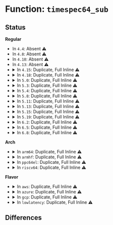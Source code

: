 # Function: <code>timespec64_sub</code>

## Status
<b>Regular</b>
<ul>
<li>
In <code>4.4</code>: Absent ⚠️
</li>
<li>
In <code>4.8</code>: Absent ⚠️
</li>
<li>
In <code>4.10</code>: Absent ⚠️
</li>
<li>
In <code>4.13</code>: Absent ⚠️
</li>
<li>
<details>
<summary>In <code>4.15</code>: Duplicate, Full Inline ⚠️</summary>

**Collision:** Static Duplication

**Inline:** Full

**Transformation:** False

**Instances:**

```
In kernel/time/timekeeping.c (ffffffff8110d4b0)
Location: include/linux/time64.h:76
Inline: True
Inline callers:
  - kernel/time/timekeeping.c:update_wall_time
  - kernel/time/timekeeping.c:update_wall_time
  - kernel/time/timekeeping.c:timekeeping_suspend
  - kernel/time/timekeeping.c:timekeeping_suspend
  - kernel/time/timekeeping.c:timekeeping_resume
  - kernel/time/timekeeping.c:timekeeping_inject_offset
  - kernel/time/timekeeping.c:do_settimeofday64
```
```
In fs/select.c (ffffffff8128b207)
Location: include/linux/time64.h:76
Inline: True
Inline callers:
  - fs/select.c:compat_poll_select_copy_remaining
  - fs/select.c:poll_select_copy_remaining
  - fs/select.c:select_estimate_accuracy
```
```
In drivers/rtc/class.c (ffffffff8178a6ca)
Location: include/linux/time64.h:76
Inline: True
```
```
In net/socket.c (ffffffff8182998c)
Location: include/linux/time64.h:76
Inline: True
Inline callers:
  - net/socket.c:__sys_recvmmsg
```
</details>
</li>
<li>
<details>
<summary>In <code>4.18</code>: Duplicate, Full Inline ⚠️</summary>

**Collision:** Static Duplication

**Inline:** Full

**Transformation:** False

**Instances:**

```
In kernel/time/timekeeping.c (ffffffff8111919e)
Location: include/linux/time64.h:77
Inline: True
Inline callers:
  - kernel/time/timekeeping.c:update_wall_time
  - kernel/time/timekeeping.c:update_wall_time
  - kernel/time/timekeeping.c:timekeeping_suspend
  - kernel/time/timekeeping.c:timekeeping_suspend
  - kernel/time/timekeeping.c:timekeeping_resume
  - kernel/time/timekeeping.c:timekeeping_inject_offset
```
```
In fs/select.c (ffffffff812b1967)
Location: include/linux/time64.h:77
Inline: True
Inline callers:
  - fs/select.c:compat_poll_select_copy_remaining
  - fs/select.c:poll_select_copy_remaining
  - fs/select.c:select_estimate_accuracy
```
```
In drivers/rtc/class.c (ffffffff817cb86c)
Location: include/linux/time64.h:77
Inline: True
```
```
In net/socket.c (ffffffff81873bed)
Location: include/linux/time64.h:77
Inline: True
Inline callers:
  - net/socket.c:__sys_recvmmsg
```
</details>
</li>
<li>
<details>
<summary>In <code>5.0</code>: Duplicate, Full Inline ⚠️</summary>

**Collision:** Static Duplication

**Inline:** Full

**Transformation:** False

**Instances:**

```
In kernel/time/timekeeping.c (ffffffff81124146)
Location: include/linux/time64.h:78
Inline: True
Inline callers:
  - kernel/time/timekeeping.c:timekeeping_advance
  - kernel/time/timekeeping.c:timekeeping_advance
  - kernel/time/timekeeping.c:timekeeping_suspend
  - kernel/time/timekeeping.c:timekeeping_suspend
  - kernel/time/timekeeping.c:timekeeping_resume
  - kernel/time/timekeeping.c:timekeeping_init
  - kernel/time/timekeeping.c:timekeeping_inject_offset
```
```
In fs/select.c (ffffffff812c6a67)
Location: include/linux/time64.h:78
Inline: True
Inline callers:
  - fs/select.c:poll_select_copy_remaining
  - fs/select.c:select_estimate_accuracy
```
```
In drivers/rtc/class.c (ffffffff817f2e6c)
Location: include/linux/time64.h:78
Inline: True
```
```
In net/socket.c (ffffffff81892bb9)
Location: include/linux/time64.h:78
Inline: True
Inline callers:
  - net/socket.c:do_recvmmsg
```
</details>
</li>
<li>
<details>
<summary>In <code>5.3</code>: Duplicate, Full Inline ⚠️</summary>

**Collision:** Static Duplication

**Inline:** Full

**Transformation:** False

**Instances:**

```
In kernel/time/timekeeping.c (ffffffff8112e716)
Location: include/linux/time64.h:81
Inline: True
Inline callers:
  - kernel/time/timekeeping.c:timekeeping_advance
  - kernel/time/timekeeping.c:timekeeping_advance
  - kernel/time/timekeeping.c:timekeeping_suspend
  - kernel/time/timekeeping.c:timekeeping_suspend
  - kernel/time/timekeeping.c:timekeeping_resume
  - kernel/time/timekeeping.c:timekeeping_init
  - kernel/time/timekeeping.c:timekeeping_inject_offset
```
```
In fs/select.c (ffffffff812e3559)
Location: include/linux/time64.h:81
Inline: True
Inline callers:
  - fs/select.c:poll_select_finish
  - fs/select.c:select_estimate_accuracy
```
```
In drivers/rtc/class.c (ffffffff81833aec)
Location: include/linux/time64.h:81
Inline: True
```
```
In net/socket.c (ffffffff818dce9a)
Location: include/linux/time64.h:81
Inline: True
Inline callers:
  - net/socket.c:do_recvmmsg
```
</details>
</li>
<li>
<details>
<summary>In <code>5.4</code>: Duplicate, Full Inline ⚠️</summary>

**Collision:** Static Duplication

**Inline:** Full

**Transformation:** False

**Instances:**

```
In kernel/time/timekeeping.c (ffffffff8113a6c6)
Location: include/linux/time64.h:83
Inline: True
Inline callers:
  - kernel/time/timekeeping.c:timekeeping_advance
  - kernel/time/timekeeping.c:timekeeping_advance
  - kernel/time/timekeeping.c:timekeeping_suspend
  - kernel/time/timekeeping.c:timekeeping_suspend
  - kernel/time/timekeeping.c:timekeeping_resume
  - kernel/time/timekeeping.c:timekeeping_init
  - kernel/time/timekeeping.c:timekeeping_inject_offset
```
```
In fs/select.c (ffffffff812f4fe9)
Location: include/linux/time64.h:83
Inline: True
Inline callers:
  - fs/select.c:poll_select_finish
  - fs/select.c:select_estimate_accuracy
```
```
In drivers/rtc/class.c (ffffffff8186545c)
Location: include/linux/time64.h:83
Inline: True
```
```
In net/socket.c (ffffffff8190db9a)
Location: include/linux/time64.h:83
Inline: True
Inline callers:
  - net/socket.c:do_recvmmsg
```
</details>
</li>
<li>
<details>
<summary>In <code>5.8</code>: Duplicate, Full Inline ⚠️</summary>

**Collision:** Static Duplication

**Inline:** Full

**Transformation:** False

**Instances:**

```
In kernel/time/timekeeping.c (ffffffff81149c59)
Location: include/linux/time64.h:75
Inline: True
Inline callers:
  - kernel/time/timekeeping.c:timekeeping_advance
  - kernel/time/timekeeping.c:timekeeping_advance
  - kernel/time/timekeeping.c:timekeeping_suspend
  - kernel/time/timekeeping.c:timekeeping_suspend
  - kernel/time/timekeeping.c:timekeeping_resume
  - kernel/time/timekeeping.c:timekeeping_init
  - kernel/time/timekeeping.c:timekeeping_inject_offset
```
```
In fs/select.c (ffffffff8132d649)
Location: include/linux/time64.h:75
Inline: True
Inline callers:
  - fs/select.c:poll_select_finish
  - fs/select.c:select_estimate_accuracy
```
```
In drivers/rtc/class.c (ffffffff81938cbc)
Location: include/linux/time64.h:75
Inline: True
```
```
In net/socket.c (ffffffff819e211a)
Location: include/linux/time64.h:75
Inline: True
Inline callers:
  - net/socket.c:do_recvmmsg
```
</details>
</li>
<li>
<details>
<summary>In <code>5.11</code>: Duplicate, Full Inline ⚠️</summary>

**Collision:** Static Duplication

**Inline:** Full

**Transformation:** False

**Instances:**

```
In kernel/time/timekeeping.c (ffffffff81145db9)
Location: include/linux/time64.h:75
Inline: True
Inline callers:
  - kernel/time/timekeeping.c:timekeeping_advance
  - kernel/time/timekeeping.c:timekeeping_advance
  - kernel/time/timekeeping.c:timekeeping_suspend
  - kernel/time/timekeeping.c:timekeeping_suspend
  - kernel/time/timekeeping.c:timekeeping_resume
  - kernel/time/timekeeping.c:timekeeping_init
  - kernel/time/timekeeping.c:timekeeping_inject_offset
```
```
In fs/select.c (ffffffff81338f44)
Location: include/linux/time64.h:75
Inline: True
Inline callers:
  - fs/select.c:poll_select_finish
  - fs/select.c:select_estimate_accuracy
```
```
In fs/proc/stat.c (ffffffff813d7348)
Location: include/linux/time64.h:75
Inline: True
Inline callers:
  - fs/proc/stat.c:show_stat
```
```
In drivers/rtc/class.c (ffffffff8193ee9c)
Location: include/linux/time64.h:75
Inline: True
```
```
In net/socket.c (ffffffff819e1dc2)
Location: include/linux/time64.h:75
Inline: True
Inline callers:
  - net/socket.c:do_recvmmsg
```
</details>
</li>
<li>
<details>
<summary>In <code>5.13</code>: Duplicate, Full Inline ⚠️</summary>

**Collision:** Static Duplication

**Inline:** Full

**Transformation:** False

**Instances:**

```
In kernel/time/timekeeping.c (ffffffff81147076)
Location: include/linux/time64.h:75
Inline: True
Inline callers:
  - kernel/time/timekeeping.c:timekeeping_advance
  - kernel/time/timekeeping.c:timekeeping_advance
  - kernel/time/timekeeping.c:timekeeping_suspend
  - kernel/time/timekeeping.c:timekeeping_suspend
  - kernel/time/timekeeping.c:timekeeping_resume
  - kernel/time/timekeeping.c:timekeeping_init
  - kernel/time/timekeeping.c:timekeeping_inject_offset
```
```
In fs/select.c (ffffffff8133f504)
Location: include/linux/time64.h:75
Inline: True
Inline callers:
  - fs/select.c:poll_select_finish
  - fs/select.c:select_estimate_accuracy
```
```
In fs/proc/stat.c (ffffffff813de197)
Location: include/linux/time64.h:75
Inline: True
Inline callers:
  - fs/proc/stat.c:show_stat
```
```
In drivers/rtc/class.c (ffffffff8192269c)
Location: include/linux/time64.h:75
Inline: True
```
```
In net/socket.c (ffffffff819c7e22)
Location: include/linux/time64.h:75
Inline: True
Inline callers:
  - net/socket.c:do_recvmmsg
```
</details>
</li>
<li>
<details>
<summary>In <code>5.15</code>: Duplicate, Full Inline ⚠️</summary>

**Collision:** Static Duplication

**Inline:** Full

**Transformation:** False

**Instances:**

```
In kernel/time/timekeeping.c (ffffffff8116aa89)
Location: include/linux/time64.h:77
Inline: True
Inline callers:
  - kernel/time/timekeeping.c:timekeeping_advance
  - kernel/time/timekeeping.c:timekeeping_advance
  - kernel/time/timekeeping.c:timekeeping_suspend
  - kernel/time/timekeeping.c:timekeeping_suspend
  - kernel/time/timekeeping.c:timekeeping_resume
  - kernel/time/timekeeping.c:timekeeping_init
  - kernel/time/timekeeping.c:timekeeping_inject_offset
```
```
In fs/select.c (ffffffff8138ce94)
Location: include/linux/time64.h:77
Inline: True
Inline callers:
  - fs/select.c:poll_select_finish
  - fs/select.c:select_estimate_accuracy
```
```
In fs/proc/stat.c (ffffffff8142f974)
Location: include/linux/time64.h:77
Inline: True
Inline callers:
  - fs/proc/stat.c:show_stat
```
```
In drivers/rtc/class.c (ffffffff819c565c)
Location: include/linux/time64.h:77
Inline: True
```
```
In net/socket.c (ffffffff81a77172)
Location: include/linux/time64.h:77
Inline: True
Inline callers:
  - net/socket.c:do_recvmmsg
```
</details>
</li>
<li>
<details>
<summary>In <code>5.19</code>: Duplicate, Full Inline ⚠️</summary>

**Collision:** Static Duplication

**Inline:** Full

**Transformation:** False

**Instances:**

```
In kernel/time/timekeeping.c (ffffffff8119e65a)
Location: include/linux/time64.h:77
Inline: True
Inline callers:
  - kernel/time/timekeeping.c:timekeeping_advance
  - kernel/time/timekeeping.c:timekeeping_advance
  - kernel/time/timekeeping.c:timekeeping_suspend
  - kernel/time/timekeeping.c:timekeeping_suspend
  - kernel/time/timekeeping.c:timekeeping_resume
  - kernel/time/timekeeping.c:timekeeping_init
  - kernel/time/timekeeping.c:timekeeping_inject_offset
  - kernel/time/timekeeping.c:do_settimeofday64
  - kernel/time/timekeeping.c:do_settimeofday64
```
```
In fs/select.c (ffffffff8140e1b7)
Location: include/linux/time64.h:77
Inline: True
Inline callers:
  - fs/select.c:poll_select_finish
  - fs/select.c:select_estimate_accuracy
```
```
In fs/proc/stat.c (ffffffff814a960a)
Location: include/linux/time64.h:77
Inline: True
Inline callers:
  - fs/proc/stat.c:show_stat
```
```
In drivers/rtc/class.c (ffffffff81b25bbd)
Location: include/linux/time64.h:77
Inline: True
Inline callers:
  - drivers/rtc/class.c:rtc_resume
  - drivers/rtc/class.c:rtc_resume
  - drivers/rtc/class.c:rtc_resume
  - drivers/rtc/class.c:rtc_suspend
  - drivers/rtc/class.c:rtc_suspend
  - drivers/rtc/class.c:rtc_suspend
```
```
In net/socket.c (ffffffff81bea47d)
Location: include/linux/time64.h:77
Inline: True
Inline callers:
  - net/socket.c:do_recvmmsg
```
</details>
</li>
<li>
<details>
<summary>In <code>6.2</code>: Duplicate, Full Inline ⚠️</summary>

**Collision:** Static Duplication

**Inline:** Full

**Transformation:** False

**Instances:**

```
In kernel/time/timekeeping.c (ffffffff811dd23a)
Location: include/linux/time64.h:80
Inline: True
Inline callers:
  - kernel/time/timekeeping.c:timekeeping_advance
  - kernel/time/timekeeping.c:timekeeping_advance
  - kernel/time/timekeeping.c:timekeeping_suspend
  - kernel/time/timekeeping.c:timekeeping_suspend
  - kernel/time/timekeeping.c:timekeeping_resume
  - kernel/time/timekeeping.c:timekeeping_init
  - kernel/time/timekeeping.c:timekeeping_inject_offset
  - kernel/time/timekeeping.c:do_settimeofday64
  - kernel/time/timekeeping.c:do_settimeofday64
```
```
In fs/select.c (ffffffff81498d20)
Location: include/linux/time64.h:80
Inline: True
Inline callers:
  - fs/select.c:poll_select_finish
  - fs/select.c:select_estimate_accuracy
```
```
In fs/proc/stat.c (ffffffff8153f0f3)
Location: include/linux/time64.h:80
Inline: True
Inline callers:
  - fs/proc/stat.c:show_stat
```
```
In drivers/rtc/class.c (ffffffff81cb91bd)
Location: include/linux/time64.h:80
Inline: True
Inline callers:
  - drivers/rtc/class.c:rtc_resume
  - drivers/rtc/class.c:rtc_resume
  - drivers/rtc/class.c:rtc_resume
  - drivers/rtc/class.c:rtc_suspend
  - drivers/rtc/class.c:rtc_suspend
  - drivers/rtc/class.c:rtc_suspend
```
```
In net/socket.c (ffffffff81d96d2d)
Location: include/linux/time64.h:80
Inline: True
Inline callers:
  - net/socket.c:do_recvmmsg
```
</details>
</li>
<li>
<details>
<summary>In <code>6.5</code>: Duplicate, Full Inline ⚠️</summary>

**Collision:** Static Duplication

**Inline:** Full

**Transformation:** False

**Instances:**

```
In kernel/time/timekeeping.c (ffffffff811f174a)
Location: include/linux/time64.h:80
Inline: True
Inline callers:
  - kernel/time/timekeeping.c:timekeeping_advance
  - kernel/time/timekeeping.c:timekeeping_advance
  - kernel/time/timekeeping.c:timekeeping_suspend
  - kernel/time/timekeeping.c:timekeeping_suspend
  - kernel/time/timekeeping.c:timekeeping_resume
  - kernel/time/timekeeping.c:timekeeping_init
  - kernel/time/timekeeping.c:timekeeping_inject_offset
  - kernel/time/timekeeping.c:do_settimeofday64
  - kernel/time/timekeeping.c:do_settimeofday64
```
```
In fs/select.c (ffffffff814cddb0)
Location: include/linux/time64.h:80
Inline: True
Inline callers:
  - fs/select.c:poll_select_finish
  - fs/select.c:select_estimate_accuracy
```
```
In fs/proc/stat.c (ffffffff81577443)
Location: include/linux/time64.h:80
Inline: True
Inline callers:
  - fs/proc/stat.c:show_stat
```
```
In drivers/rtc/class.c (ffffffff81d208ed)
Location: include/linux/time64.h:80
Inline: True
Inline callers:
  - drivers/rtc/class.c:rtc_resume
  - drivers/rtc/class.c:rtc_resume
  - drivers/rtc/class.c:rtc_resume
  - drivers/rtc/class.c:rtc_suspend
  - drivers/rtc/class.c:rtc_suspend
  - drivers/rtc/class.c:rtc_suspend
```
```
In net/socket.c (ffffffff81e0539d)
Location: include/linux/time64.h:80
Inline: True
Inline callers:
  - net/socket.c:do_recvmmsg
```
</details>
</li>
<li>
<details>
<summary>In <code>6.8</code>: Duplicate, Full Inline ⚠️</summary>

**Collision:** Static Duplication

**Inline:** Full

**Transformation:** False

**Instances:**

```
In kernel/time/timekeeping.c (ffffffff81207880)
Location: include/linux/time64.h:80
Inline: True
Inline callers:
  - kernel/time/timekeeping.c:timekeeping_advance
  - kernel/time/timekeeping.c:timekeeping_advance
  - kernel/time/timekeeping.c:timekeeping_suspend
  - kernel/time/timekeeping.c:timekeeping_suspend
  - kernel/time/timekeeping.c:timekeeping_resume
  - kernel/time/timekeeping.c:timekeeping_init
  - kernel/time/timekeeping.c:timekeeping_inject_offset
  - kernel/time/timekeeping.c:do_settimeofday64
  - kernel/time/timekeeping.c:do_settimeofday64
```
```
In fs/select.c (ffffffff815006f0)
Location: include/linux/time64.h:80
Inline: True
Inline callers:
  - fs/select.c:poll_select_finish
  - fs/select.c:select_estimate_accuracy
```
```
In fs/proc/stat.c (ffffffff815afd43)
Location: include/linux/time64.h:80
Inline: True
Inline callers:
  - fs/proc/stat.c:show_stat
```
```
In drivers/rtc/class.c (ffffffff81dd661d)
Location: include/linux/time64.h:80
Inline: True
Inline callers:
  - drivers/rtc/class.c:rtc_resume
  - drivers/rtc/class.c:rtc_resume
  - drivers/rtc/class.c:rtc_resume
  - drivers/rtc/class.c:rtc_suspend
  - drivers/rtc/class.c:rtc_suspend
  - drivers/rtc/class.c:rtc_suspend
```
```
In net/socket.c (ffffffff81ec1c5d)
Location: include/linux/time64.h:80
Inline: True
Inline callers:
  - net/socket.c:do_recvmmsg
```
</details>
</li>
</ul>
<b>Arch</b>
<ul>
<li>
<details>
<summary>In <code>arm64</code>: Duplicate, Full Inline ⚠️</summary>

**Collision:** Static Duplication

**Inline:** Full

**Transformation:** False

**Instances:**

```
In kernel/time/timekeeping.c (ffff8000101a4b74)
Location: include/linux/time64.h:83
Inline: True
Inline callers:
  - kernel/time/timekeeping.c:timekeeping_advance
  - kernel/time/timekeeping.c:timekeeping_advance
  - kernel/time/timekeeping.c:timekeeping_suspend
  - kernel/time/timekeeping.c:timekeeping_suspend
  - kernel/time/timekeeping.c:timekeeping_resume
  - kernel/time/timekeeping.c:timekeeping_init
  - kernel/time/timekeeping.c:timekeeping_inject_offset
```
```
In fs/select.c (ffff8000103a22b0)
Location: include/linux/time64.h:83
Inline: True
Inline callers:
  - fs/select.c:poll_select_finish
  - fs/select.c:select_estimate_accuracy
```
```
In drivers/rtc/class.c (ffff800010aa6fe4)
Location: include/linux/time64.h:83
Inline: True
```
```
In net/socket.c (ffff800010ba4e24)
Location: include/linux/time64.h:83
Inline: True
Inline callers:
  - net/socket.c:do_recvmmsg
```
</details>
</li>
<li>
<details>
<summary>In <code>armhf</code>: Duplicate, Full Inline ⚠️</summary>

**Collision:** Static Duplication

**Inline:** Full

**Transformation:** False

**Instances:**

```
In kernel/time/timekeeping.c (c03eeee0)
Location: include/linux/time64.h:83
Inline: True
Inline callers:
  - kernel/time/timekeeping.c:timekeeping_advance
  - kernel/time/timekeeping.c:timekeeping_advance
  - kernel/time/timekeeping.c:timekeeping_suspend
  - kernel/time/timekeeping.c:timekeeping_suspend
  - kernel/time/timekeeping.c:timekeeping_resume
  - kernel/time/timekeeping.c:timekeeping_init
  - kernel/time/timekeeping.c:timekeeping_inject_offset
```
```
In fs/select.c (c0584e1c)
Location: include/linux/time64.h:83
Inline: True
Inline callers:
  - fs/select.c:poll_select_finish
  - fs/select.c:select_estimate_accuracy
```
```
In drivers/rtc/class.c (c0b85b80)
Location: include/linux/time64.h:83
Inline: True
```
```
In net/socket.c (c0cc5b6c)
Location: include/linux/time64.h:83
Inline: True
Inline callers:
  - net/socket.c:do_recvmmsg
```
</details>
</li>
<li>
<details>
<summary>In <code>ppc64el</code>: Duplicate, Full Inline ⚠️</summary>

**Collision:** Static Duplication

**Inline:** Full

**Transformation:** False

**Instances:**

```
In kernel/time/timekeeping.c (c0000000002066c0)
Location: include/linux/time64.h:83
Inline: True
Inline callers:
  - kernel/time/timekeeping.c:timekeeping_advance
  - kernel/time/timekeeping.c:timekeeping_advance
  - kernel/time/timekeeping.c:timekeeping_suspend
  - kernel/time/timekeeping.c:timekeeping_suspend
  - kernel/time/timekeeping.c:timekeeping_resume
  - kernel/time/timekeeping.c:timekeeping_init
  - kernel/time/timekeeping.c:timekeeping_inject_offset
```
```
In fs/select.c (c00000000049bbec)
Location: include/linux/time64.h:83
Inline: True
Inline callers:
  - fs/select.c:poll_select_finish
  - fs/select.c:select_estimate_accuracy
```
```
In drivers/rtc/class.c (c000000000b87a70)
Location: include/linux/time64.h:83
Inline: True
```
```
In net/socket.c (c000000000c78570)
Location: include/linux/time64.h:83
Inline: True
Inline callers:
  - net/socket.c:do_recvmmsg
```
</details>
</li>
<li>
<details>
<summary>In <code>riscv64</code>: Duplicate, Full Inline ⚠️</summary>

**Collision:** Static Duplication

**Inline:** Full

**Transformation:** False

**Instances:**

```
In kernel/time/timekeeping.c (ffffffe000131132)
Location: include/linux/time64.h:83
Inline: True
Inline callers:
  - kernel/time/timekeeping.c:timekeeping_advance
  - kernel/time/timekeeping.c:timekeeping_advance
  - kernel/time/timekeeping.c:timekeeping_suspend
  - kernel/time/timekeeping.c:timekeeping_suspend
  - kernel/time/timekeeping.c:timekeeping_resume
  - kernel/time/timekeeping.c:timekeeping_resume
  - kernel/time/timekeeping.c:timekeeping_init
  - kernel/time/timekeeping.c:timekeeping_inject_offset
```
```
In fs/select.c (ffffffe00026a8c8)
Location: include/linux/time64.h:83
Inline: True
Inline callers:
  - fs/select.c:poll_select_finish
  - fs/select.c:select_estimate_accuracy
```
```
In net/socket.c (ffffffe00073aa26)
Location: include/linux/time64.h:83
Inline: True
Inline callers:
  - net/socket.c:do_recvmmsg
```
</details>
</li>
</ul>
<b>Flavor</b>
<ul>
<li>
<details>
<summary>In <code>aws</code>: Duplicate, Full Inline ⚠️</summary>

**Collision:** Static Duplication

**Inline:** Full

**Transformation:** False

**Instances:**

```
In kernel/time/timekeeping.c (ffffffff81132e76)
Location: include/linux/time64.h:83
Inline: True
Inline callers:
  - kernel/time/timekeeping.c:timekeeping_advance
  - kernel/time/timekeeping.c:timekeeping_advance
  - kernel/time/timekeeping.c:timekeeping_suspend
  - kernel/time/timekeeping.c:timekeeping_suspend
  - kernel/time/timekeeping.c:timekeeping_resume
  - kernel/time/timekeeping.c:timekeeping_init
  - kernel/time/timekeeping.c:timekeeping_inject_offset
```
```
In fs/select.c (ffffffff812ed5c9)
Location: include/linux/time64.h:83
Inline: True
Inline callers:
  - fs/select.c:poll_select_finish
  - fs/select.c:select_estimate_accuracy
```
```
In drivers/rtc/class.c (ffffffff8181810c)
Location: include/linux/time64.h:83
Inline: True
```
```
In net/socket.c (ffffffff818adb9a)
Location: include/linux/time64.h:83
Inline: True
Inline callers:
  - net/socket.c:do_recvmmsg
```
</details>
</li>
<li>
<details>
<summary>In <code>azure</code>: Duplicate, Full Inline ⚠️</summary>

**Collision:** Static Duplication

**Inline:** Full

**Transformation:** False

**Instances:**

```
In kernel/time/timekeeping.c (ffffffff811258d6)
Location: include/linux/time64.h:83
Inline: True
Inline callers:
  - kernel/time/timekeeping.c:timekeeping_advance
  - kernel/time/timekeeping.c:timekeeping_advance
  - kernel/time/timekeeping.c:timekeeping_suspend
  - kernel/time/timekeeping.c:timekeeping_suspend
  - kernel/time/timekeeping.c:timekeeping_resume
  - kernel/time/timekeeping.c:timekeeping_init
  - kernel/time/timekeeping.c:timekeeping_inject_offset
```
```
In fs/select.c (ffffffff812de1f9)
Location: include/linux/time64.h:83
Inline: True
Inline callers:
  - fs/select.c:poll_select_finish
  - fs/select.c:select_estimate_accuracy
```
```
In drivers/rtc/class.c (ffffffff817df7fc)
Location: include/linux/time64.h:83
Inline: True
```
```
In net/socket.c (ffffffff81867aea)
Location: include/linux/time64.h:83
Inline: True
Inline callers:
  - net/socket.c:do_recvmmsg
```
</details>
</li>
<li>
<details>
<summary>In <code>gcp</code>: Duplicate, Full Inline ⚠️</summary>

**Collision:** Static Duplication

**Inline:** Full

**Transformation:** False

**Instances:**

```
In kernel/time/timekeeping.c (ffffffff81130b96)
Location: include/linux/time64.h:83
Inline: True
Inline callers:
  - kernel/time/timekeeping.c:timekeeping_advance
  - kernel/time/timekeeping.c:timekeeping_advance
  - kernel/time/timekeeping.c:timekeeping_suspend
  - kernel/time/timekeeping.c:timekeeping_suspend
  - kernel/time/timekeeping.c:timekeeping_resume
  - kernel/time/timekeeping.c:timekeeping_init
  - kernel/time/timekeeping.c:timekeeping_inject_offset
```
```
In fs/select.c (ffffffff812eb3d9)
Location: include/linux/time64.h:83
Inline: True
Inline callers:
  - fs/select.c:poll_select_finish
  - fs/select.c:select_estimate_accuracy
```
```
In drivers/rtc/class.c (ffffffff818595ec)
Location: include/linux/time64.h:83
Inline: True
```
```
In net/socket.c (ffffffff818feb9a)
Location: include/linux/time64.h:83
Inline: True
Inline callers:
  - net/socket.c:do_recvmmsg
```
</details>
</li>
<li>
<details>
<summary>In <code>lowlatency</code>: Duplicate, Full Inline ⚠️</summary>

**Collision:** Static Duplication

**Inline:** Full

**Transformation:** False

**Instances:**

```
In kernel/time/timekeeping.c (ffffffff8113d5b6)
Location: include/linux/time64.h:83
Inline: True
Inline callers:
  - kernel/time/timekeeping.c:timekeeping_advance
  - kernel/time/timekeeping.c:timekeeping_advance
  - kernel/time/timekeeping.c:timekeeping_suspend
  - kernel/time/timekeeping.c:timekeeping_suspend
  - kernel/time/timekeeping.c:timekeeping_resume
  - kernel/time/timekeeping.c:timekeeping_init
  - kernel/time/timekeeping.c:timekeeping_inject_offset
```
```
In fs/select.c (ffffffff812fc3c9)
Location: include/linux/time64.h:83
Inline: True
Inline callers:
  - fs/select.c:poll_select_finish
  - fs/select.c:select_estimate_accuracy
```
```
In drivers/rtc/class.c (ffffffff818746cc)
Location: include/linux/time64.h:83
Inline: True
```
```
In net/socket.c (ffffffff8191fc07)
Location: include/linux/time64.h:83
Inline: True
Inline callers:
  - net/socket.c:do_recvmmsg
```
</details>
</li>
</ul>

## Differences
